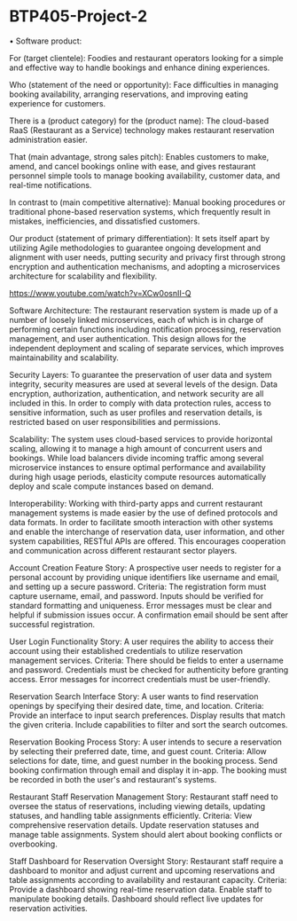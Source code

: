 # BTP405-Project-2


•	Software product:

For (target clientele): Foodies and restaurant operators looking for a simple and effective way to handle bookings and enhance dining experiences.

Who (statement of the need or opportunity): Face difficulties in managing booking availability, arranging reservations, and improving eating experience for customers.

There is a (product category) for the (product name): The cloud-based RaaS (Restaurant as a Service) technology makes restaurant reservation administration easier.

That (main advantage, strong sales pitch): Enables customers to make, amend, and cancel bookings online with ease, and gives restaurant personnel simple tools to manage booking availability, customer data, and real-time notifications.

In contrast to (main competitive alternative): Manual booking procedures or traditional phone-based reservation systems, which frequently result in mistakes, inefficiencies, and dissatisfied customers.

Our product (statement of primary differentiation): It sets itself apart by utilizing Agile methodologies to guarantee ongoing development and alignment with user needs, putting security and privacy first through strong encryption and authentication mechanisms, and adopting a microservices architecture for scalability and flexibility.


https://www.youtube.com/watch?v=XCw0osnII-Q


Software Architecture: The restaurant reservation system is made up of a number of loosely linked microservices, each of which is in charge of performing certain functions including notification processing, reservation management, and user authentication. This design allows for the independent deployment and scaling of separate services, which improves maintainability and scalability.

Security Layers: To guarantee the preservation of user data and system integrity, security measures are used at several levels of the design. Data encryption, authorization, authentication, and network security are all included in this. In order to comply with data protection rules, access to sensitive information, such as user profiles and reservation details, is restricted based on user responsibilities and permissions.

Scalability: The system uses cloud-based services to provide horizontal scaling, allowing it to manage a high amount of concurrent users and bookings. While load balancers divide incoming traffic among several microservice instances to ensure optimal performance and availability during high usage periods, elasticity compute resources automatically deploy and scale compute instances based on demand.

Interoperability: Working with third-party apps and current restaurant management systems is made easier by the use of defined protocols and data formats. In order to facilitate smooth interaction with other systems and enable the interchange of reservation data, user information, and other system capabilities, RESTful APIs are offered. This encourages cooperation and communication across different restaurant sector players.

Account Creation Feature
Story: A prospective user needs to register for a personal account by providing unique identifiers like username and email, and setting up a secure password.
Criteria:
The registration form must capture username, email, and password.
Inputs should be verified for standard formatting and uniqueness.
Error messages must be clear and helpful if submission issues occur.
A confirmation email should be sent after successful registration.

User Login Functionality
Story: A user requires the ability to access their account using their established credentials to utilize reservation management services.
Criteria:
There should be fields to enter a username and password.
Credentials must be checked for authenticity before granting access.
Error messages for incorrect credentials must be user-friendly.

Reservation Search Interface
Story: A user wants to find reservation openings by specifying their desired date, time, and location.
Criteria:
Provide an interface to input search preferences.
Display results that match the given criteria.
Include capabilities to filter and sort the search outcomes.

Reservation Booking Process
Story: A user intends to secure a reservation by selecting their preferred date, time, and guest count.
Criteria:
Allow selections for date, time, and guest number in the booking process.
Send booking confirmation through email and display it in-app.
The booking must be recorded in both the user's and restaurant's systems.

Restaurant Staff Reservation Management
Story: Restaurant staff need to oversee the status of reservations, including viewing details, updating statuses, and handling table assignments efficiently.
Criteria:
View comprehensive reservation details.
Update reservation statuses and manage table assignments.
System should alert about booking conflicts or overbooking.

Staff Dashboard for Reservation Oversight
Story: Restaurant staff require a dashboard to monitor and adjust current and upcoming reservations and table assignments according to availability and restaurant capacity.
Criteria:
Provide a dashboard showing real-time reservation data.
Enable staff to manipulate booking details.
Dashboard should reflect live updates for reservation activities.
